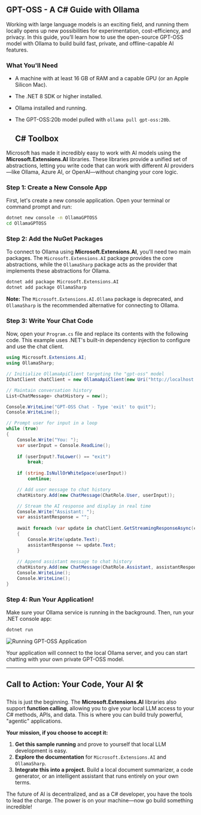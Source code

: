 ## GPT-OSS - A C# Guide with Ollama 

Working with large language models is an exciting field, and running them locally opens up new possibilities for experimentation,  cost-efficiency, and privacy. In this guide, you’ll learn how to use the open-source GPT-OSS model with Ollama to build  build fast, private, and offline-capable AI features.

### What You'll Need
- A machine with at least 16 GB of RAM and a capable GPU (or an Apple Silicon Mac).

- The .NET 8 SDK or higher installed.

- Ollama installed and running.

 - The GPT-OSS:20b model pulled with `ollama pull gpt-oss:20b`.

   ## C\# Toolbox

Microsoft has made it incredibly easy to work with AI models using the **Microsoft.Extensions.AI** libraries. These libraries provide a unified set of abstractions, letting you write code that can work with different AI providers—like Ollama, Azure AI, or OpenAI—without changing your core logic.

### Step 1: Create a New Console App

First, let's create a new console application. Open your terminal or command prompt and run:

```bash
dotnet new console -n OllamaGPTOSS
cd OllamaGPTOSS
```

### Step 2: Add the NuGet Packages

To connect to Ollama using **Microsoft.Extensions.AI**, you'll need two main packages. The `Microsoft.Extensions.AI` package provides the core abstractions, while the `OllamaSharp` package acts as the provider that implements these abstractions for Ollama.

```bash
dotnet add package Microsoft.Extensions.AI
dotnet add package OllamaSharp
```

**Note:** The `Microsoft.Extensions.AI.Ollama` package is deprecated, and `OllamaSharp` is the recommended alternative for connecting to Ollama.

### Step 3: Write Your Chat Code

Now, open your `Program.cs` file and replace its contents with the following code. This example uses .NET's built-in dependency injection to configure and use the chat client.

```csharp
using Microsoft.Extensions.AI;
using OllamaSharp;

// Initialize OllamaApiClient targeting the "gpt-oss" model
IChatClient chatClient = new OllamaApiClient(new Uri("http://localhost:11434/"), "gpt-oss");

// Maintain conversation history
List<ChatMessage> chatHistory = new();

Console.WriteLine("GPT-OSS Chat - Type 'exit' to quit");
Console.WriteLine();

// Prompt user for input in a loop
while (true)
{
    Console.Write("You: ");
    var userInput = Console.ReadLine();
    
    if (userInput?.ToLower() == "exit")
        break;
    
    if (string.IsNullOrWhiteSpace(userInput))
        continue;

    // Add user message to chat history
    chatHistory.Add(new ChatMessage(ChatRole.User, userInput));

    // Stream the AI response and display in real time
    Console.Write("Assistant: ");
    var assistantResponse = "";
    
    await foreach (var update in chatClient.GetStreamingResponseAsync(chatHistory))
    {
        Console.Write(update.Text);
        assistantResponse += update.Text;
    }
    
    // Append assistant message to chat history
    chatHistory.Add(new ChatMessage(ChatRole.Assistant, assistantResponse));
    Console.WriteLine();
    Console.WriteLine();
}
```

### Step 4: Run Your Application\!

Make sure your Ollama service is running in the background. Then, run your .NET console app:

```bash
dotnet run
```

![Running GPT-OSS Application](./images/running-app.png "GPT-OSS console application in action")

Your application will connect to the local Ollama server, and you can start chatting with your own private GPT-OSS model.

-----

## Call to Action: Your Code, Your AI 🛠️

This is just the beginning. The **Microsoft.Extensions.AI** libraries also support **function calling**, allowing you to give your local LLM access to your C\# methods, APIs, and data. This is where you can build truly powerful, "agentic" applications.

**Your mission, if you choose to accept it:**

1.  **Get this sample running** and prove to yourself that local LLM development is easy.
2.  **Explore the documentation** for `Microsoft.Extensions.AI` and `OllamaSharp`.
3.  **Integrate this into a project.** Build a local document summarizer, a code generator, or an intelligent assistant that runs entirely on your own terms.

The future of AI is decentralized, and as a C\# developer, you have the tools to lead the charge. The power is on your machine—now go build something incredible\!
